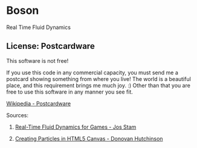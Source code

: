 # Boson
Real Time Fluid Dynamics

## License: Postcardware
This software is not free!

If you use this code in any commercial capacity, you must send me a postcard showing something from where you live! The world is a beautiful place, and this requirement brings me much joy. :) Other than that you are free to use this software in any manner you see fit.

[Wikipedia - Postcardware](https://en.wikipedia.org/wiki/Postcardware)

Sources:

1. [Real-Time Fluid Dynamics for Games - Jos Stam](https://pdfs.semanticscholar.org/847f/819a4ea14bd789aca8bc88e85e906cfc657c.pdf)

2. [Creating Particles in HTML5 Canvas - Donovan Hutchinson](https://modernweb.com/creating-particles-in-html5-canvas/)
